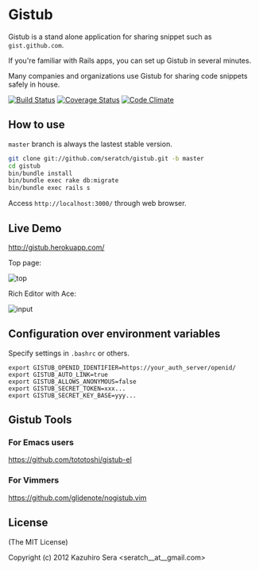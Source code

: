 # Gistub

Gistub is a stand alone application for sharing snippet such as `gist.github.com`.

If you're familiar with Rails apps, you can set up Gistub in several minutes. 

Many companies and organizations use Gistub for sharing code snippets safely in house.

[![Build Status](https://travis-ci.org/seratch/gistub.png)](https://travis-ci.org/seratch/gistub)
[![Coverage Status](https://coveralls.io/repos/seratch/gistub/badge.png?branch=develop)](https://coveralls.io/r/seratch/gistub?branch=develop)
[![Code Climate](https://codeclimate.com/github/seratch/gistub.png)](https://codeclimate.com/github/seratch/gistub)

## How to use

`master` branch is always the lastest stable version.

```sh
git clone git://github.com/seratch/gistub.git -b master
cd gistub
bin/bundle install
bin/bundle exec rake db:migrate
bin/bundle exec rails s
```

Access `http://localhost:3000/` through web browser.

## Live Demo

http://gistub.herokuapp.com/

Top page:

![top](https://raw.github.com/seratch/gistub/master/screenshot1.png)

Rich Editor with Ace:

![input](https://raw.github.com/seratch/gistub/master/screenshot2.png)


## Configuration over environment variables

Specify settings in `.bashrc` or others.

```
export GISTUB_OPENID_IDENTIFIER=https://your_auth_server/openid/
export GISTUB_AUTO_LINK=true
export GISTUB_ALLOWS_ANONYMOUS=false
export GISTUB_SECRET_TOKEN=xxx...
export GISTUB_SECRET_KEY_BASE=yyy...
```

## Gistub Tools

### For Emacs users

https://github.com/tototoshi/gistub-el

### For Vimmers

https://github.com/glidenote/nogistub.vim

## License

(The MIT License)

Copyright (c) 2012 Kazuhiro Sera <seratch__at__gmail.com>


